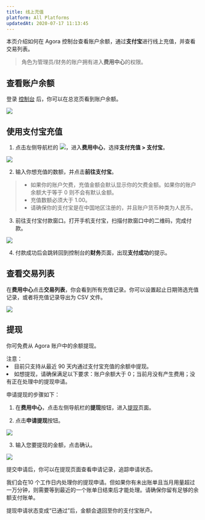 ```yaml
---
title: 线上充值
platform: All Platforms
updatedAt: 2020-07-17 11:13:45
---
```

本页介绍如何在 Agora 控制台查看账户余额，通过**支付宝**进行线上充值，并查看交易列表。

> 角色为管理员/财务的账户拥有进入**费用中心**的权限。

## 查看账户余额

登录 [控制台](https://console.agora.io/) 后，你可以在总览页看到账户余额。
  
![](https://web-cdn.agora.io/docs-files/1594635601978)

## 使用支付宝充值

1. 点击左侧导航栏的 ![](https://web-cdn.agora.io/docs-files/1594635684302)，进入**费用中心**，选择**支付充值 > 支付宝**。

![](https://web-cdn.agora.io/docs-files/1594635770133)

2. 输入你想充值的数额，并点击**前往支付宝**。

> - 如果你的账户欠费，充值金额会默认显示你的欠费金额。如果你的账户余额大于等于 0 则不会有默认金额。
> - 充值数额必须大于 1.00。
> - 请确保你的支付宝是在中国地区注册的，并且账户货币种类为人民币。

3. 前往支付宝付款窗口。打开手机支付宝，扫描付款窗口中的二维码，完成付款。

![](https://web-cdn.agora.io/docs-files/1562666593903)

4. 付款成功后会跳转回到控制台的**财务**页面，出现**支付成功**的提示。

## 查看交易列表

在**费用中心**点击**交易列表**，你会看到所有充值记录。你可以设置起止日期筛选充值记录，或者将充值记录导出为 CSV 文件。

![](https://web-cdn.agora.io/docs-files/1594636049705)

## 提现

你可免费从 Agora 账户中的余额提现。

<div class="alert note">注意：<li>目前只支持从最近 90 天内通过支付宝充值的余额中提现。</li><li>如想提现，请确保满足以下要求：账户余额大于 0；当前月没有产生费用；没有正在处理中的提现申请。</li></div>

申请提现的步骤如下：

1. 在**费用中心**，点击左侧导航栏的**提现**按钮，进入[提现](https://console.agora.io/finance/withdraw)页面。

 
2. 点击**申请提现**按钮。

![](https://web-cdn.agora.io/docs-files/1594636128777)

3. 输入您要提现的金额，点击确认。

![](https://web-cdn.agora.io/docs-files/1594636215018)

提交申请后，你可以在提现页面查看申请记录，追踪申请状态。

我们会在10 个工作日内处理你的提现申请。但如果你有未出账单且当月用量超过一万分钟，则需要等到最近的一个账单日结束后才能处理。请确保你留有足够的余额支付账单。

提现申请状态变成“已通过”后，金额会退回至你的支付宝账户。
